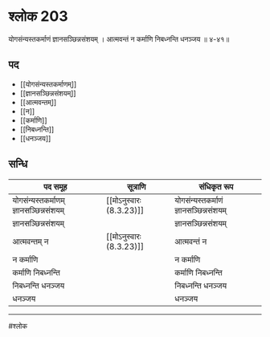 # श्लोक 203

योगसंन्यस्तकर्माणं ज्ञानसञ्छिन्नसंशयम् ।
आत्मवन्तं न कर्माणि निबध्नन्ति धनञ्जय ॥ ४-४१॥


## पद 

- [[योगसंन्यस्तकर्माणम्]]
- [[ज्ञानसञ्छिन्नसंशयम्]]
- [[आत्मवन्तम्]]
- [[न]]
- [[कर्माणि]]
- [[निबध्नन्ति]]
- [[धनञ्जय]]

## सन्धि

| पद समूह | सूत्राणि | संधिकृत रूप |
| ----- | ----- | ----- |
| योगसंन्यस्तकर्माणम् ज्ञानसञ्छिन्नसंशयम् |  [[मोऽनुस्वारः (8.3.23)]] | योगसंन्यस्तकर्माणं ज्ञानसञ्छिन्नसंशयम् |
| ज्ञानसञ्छिन्नसंशयम् |  | ज्ञानसञ्छिन्नसंशयम् |
| आत्मवन्तम् न |  [[मोऽनुस्वारः (8.3.23)]] | आत्मवन्तं न |
| न कर्माणि |  | न कर्माणि |
| कर्माणि निबध्नन्ति |  | कर्माणि निबध्नन्ति |
| निबध्नन्ति धनञ्जय |  | निबध्नन्ति धनञ्जय |
| धनञ्जय |  | धनञ्जय |


---

#श्लोक
